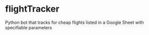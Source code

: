 # flightTracker
Python bot that tracks for cheap flights listed in a Google Sheet with specifiable parameters
